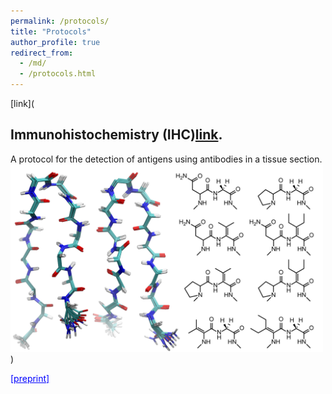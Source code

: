 ```yaml
---
permalink: /protocols/
title: "Protocols"
author_profile: true
redirect_from:
  - /md/
  - /protocols.html
---
```


[link](
## Immunohistochemistry (IHC)[link](http://github.com "Github").
A protocol for the detection of antigens using antibodies in a tissue section.
<img src='/images/betahairpin_2500.png' width='500' height='300'>
)

<a style="color:blue" href="https://chemrxiv.org/s/c3ceb27a7adb6d7e0acb" target="_blank">[preprint]</a>

